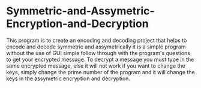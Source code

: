 # Symmetric-and-Assymetric-Encryption-and-Decryption
This program is to create an encoding and decoding project that helps to encode and decode symmetric and assymetrically
it is a simple program without the use of GUI
simple follow through with the program's questions to get your encrypted message.
To decrypt a message you must type in the same encrypted message, else it will not work
if you want to change the keys, simply change the prime number of the program and it will change the keys in the assymetric encryption and decryption.
